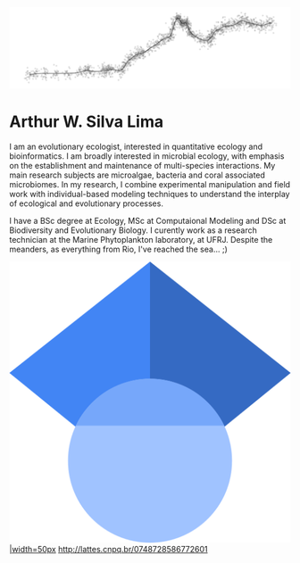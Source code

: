 <img src="DoisIrmaos.png" alt="hi" class="inline"/>

# Arthur W. Silva Lima

I am an evolutionary ecologist, interested in quantitative ecology and bioinformatics. I am broadly interested in microbial ecology, with emphasis on the establishment and maintenance of multi-species interactions. My main research subjects are microalgae, bacteria and coral associated microbiomes. In my research, I combine experimental manipulation
and field work with individual-based modeling techniques to understand the interplay of ecological and evolutionary processes.

I have a BSc degree at Ecology, MSc at Computaional Modeling and DSc at Biodiversity and Evolutionary Biology. I curently work as a research technician at the Marine Phytoplankton laboratory, at UFRJ. Despite the meanders, as everything from Rio, I've reached the sea... ;)

[![Scholar logo](https://github.com/arthurwlima/arthurwlima.github.io/blob/main/512px-Google_Scholar_logo.png)|width=50px](https://scholar.google.com/citations?user=IRempwYAAAAJ&hl=pt-BR)
http://lattes.cnpq.br/0748728586772601
